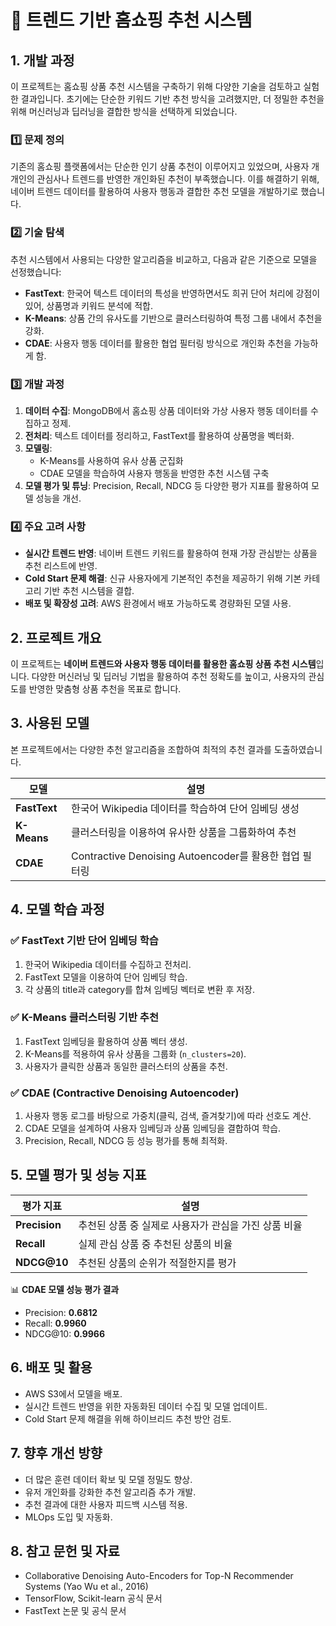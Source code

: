 # 📌 트렌드 기반 홈쇼핑 추천 시스템

## 1. 개발 과정
이 프로젝트는 홈쇼핑 상품 추천 시스템을 구축하기 위해 다양한 기술을 검토하고 실험한 결과입니다. 초기에는 단순한 키워드 기반 추천 방식을 고려했지만, 더 정밀한 추천을 위해 머신러닝과 딥러닝을 결합한 방식을 선택하게 되었습니다.

### 1️⃣ 문제 정의
기존의 홈쇼핑 플랫폼에서는 단순한 인기 상품 추천이 이루어지고 있었으며, 사용자 개개인의 관심사나 트렌드를 반영한 개인화된 추천이 부족했습니다. 이를 해결하기 위해, 네이버 트렌드 데이터를 활용하여 사용자 행동과 결합한 추천 모델을 개발하기로 했습니다.

### 2️⃣ 기술 탐색
추천 시스템에서 사용되는 다양한 알고리즘을 비교하고, 다음과 같은 기준으로 모델을 선정했습니다:
- **FastText**: 한국어 텍스트 데이터의 특성을 반영하면서도 희귀 단어 처리에 강점이 있어, 상품명과 키워드 분석에 적합.
- **K-Means**: 상품 간의 유사도를 기반으로 클러스터링하여 특정 그룹 내에서 추천을 강화.
- **CDAE**: 사용자 행동 데이터를 활용한 협업 필터링 방식으로 개인화 추천을 가능하게 함.

### 3️⃣ 개발 과정
1. **데이터 수집**: MongoDB에서 홈쇼핑 상품 데이터와 가상 사용자 행동 데이터를 수집하고 정제.
2. **전처리**: 텍스트 데이터를 정리하고, FastText를 활용하여 상품명을 벡터화.
3. **모델링**:
   - K-Means를 사용하여 유사 상품 군집화
   - CDAE 모델을 학습하여 사용자 행동을 반영한 추천 시스템 구축
4. **모델 평가 및 튜닝**: Precision, Recall, NDCG 등 다양한 평가 지표를 활용하여 모델 성능을 개선.

### 4️⃣ 주요 고려 사항
- **실시간 트렌드 반영**: 네이버 트렌드 키워드를 활용하여 현재 가장 관심받는 상품을 추천 리스트에 반영.
- **Cold Start 문제 해결**: 신규 사용자에게 기본적인 추천을 제공하기 위해 기본 카테고리 기반 추천 시스템을 결합.
- **배포 및 확장성 고려**: AWS 환경에서 배포 가능하도록 경량화된 모델 사용.

## 2. 프로젝트 개요
이 프로젝트는 **네이버 트렌드와 사용자 행동 데이터를 활용한 홈쇼핑 상품 추천 시스템**입니다. 다양한 머신러닝 및 딥러닝 기법을 활용하여 추천 정확도를 높이고, 사용자의 관심도를 반영한 맞춤형 상품 추천을 목표로 합니다.

## 3. 사용된 모델
본 프로젝트에서는 다양한 추천 알고리즘을 조합하여 최적의 추천 결과를 도출하였습니다.

| 모델 | 설명 |
|------|----------------------------------------------|
| **FastText** | 한국어 Wikipedia 데이터를 학습하여 단어 임베딩 생성 |
| **K-Means** | 클러스터링을 이용하여 유사한 상품을 그룹화하여 추천 |
| **CDAE** | Contractive Denoising Autoencoder를 활용한 협업 필터링 |

## 4. 모델 학습 과정

### ✅ FastText 기반 단어 임베딩 학습
1. 한국어 Wikipedia 데이터를 수집하고 전처리.
2. FastText 모델을 이용하여 단어 임베딩 학습.
3. 각 상품의 title과 category를 합쳐 임베딩 벡터로 변환 후 저장.

### ✅ K-Means 클러스터링 기반 추천
1. FastText 임베딩을 활용하여 상품 벡터 생성.
2. K-Means를 적용하여 유사 상품을 그룹화 (`n_clusters=20`).
3. 사용자가 클릭한 상품과 동일한 클러스터의 상품을 추천.

### ✅ CDAE (Contractive Denoising Autoencoder)
1. 사용자 행동 로그를 바탕으로 가중치(클릭, 검색, 즐겨찾기)에 따라 선호도 계산.
2. CDAE 모델을 설계하여 사용자 임베딩과 상품 임베딩을 결합하여 학습.
3. Precision, Recall, NDCG 등 성능 평가를 통해 최적화.

## 5. 모델 평가 및 성능 지표

| 평가 지표 | 설명 |
|----------|------------------------------------------------------|
| **Precision** | 추천된 상품 중 실제로 사용자가 관심을 가진 상품 비율 |
| **Recall** | 실제 관심 상품 중 추천된 상품의 비율 |
| **NDCG@10** | 추천된 상품의 순위가 적절한지를 평가 |

📊 **CDAE 모델 성능 평가 결과**
- Precision: **0.6812**
- Recall: **0.9960**
- NDCG@10: **0.9966**

## 6. 배포 및 활용
- AWS S3에서 모델을 배포.
- 실시간 트렌드 반영을 위한 자동화된 데이터 수집 및 모델 업데이트.
- Cold Start 문제 해결을 위해 하이브리드 추천 방안 검토.

## 7. 향후 개선 방향
- 더 많은 훈련 데이터 확보 및 모델 정밀도 향상.
- 유저 개인화를 강화한 추천 알고리즘 추가 개발.
- 추천 결과에 대한 사용자 피드백 시스템 적용.
- MLOps 도입 및 자동화.

## 8. 참고 문헌 및 자료
- Collaborative Denoising Auto-Encoders for Top-N Recommender Systems (Yao Wu et al., 2016)
- TensorFlow, Scikit-learn 공식 문서
- FastText 논문 및 공식 문서